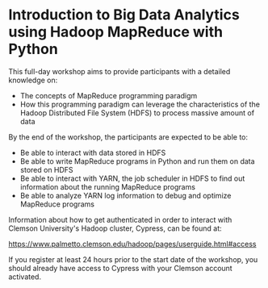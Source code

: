 # Introduction to Big Data Analytics using Hadoop MapReduce with Python

This full-day workshop aims to provide participants with a detailed knowledge on:

- The concepts of MapReduce programming paradigm
- How this programming paradigm can leverage the characteristics of
the Hadoop Distributed File System (HDFS) to process massive amount of data


By the end of the workshop, the participants are expected to be able to:

- Be able to interact with data stored in HDFS
- Be able to write MapReduce programs in Python and run them on data stored on HDFS
- Be able to interact with YARN, the job scheduler in HDFS to find out information
about the running MapReduce programs
- Be able to analyze YARN log information to debug and optimize MapReduce programs

Information about how to get authenticated in order to interact with Clemson
University's Hadoop cluster, Cypress, can be found at:

https://www.palmetto.clemson.edu/hadoop/pages/userguide.html#access

If you register at least 24 hours prior to the start date of the workshop, you
should already have access to Cypress with your Clemson account activated.


